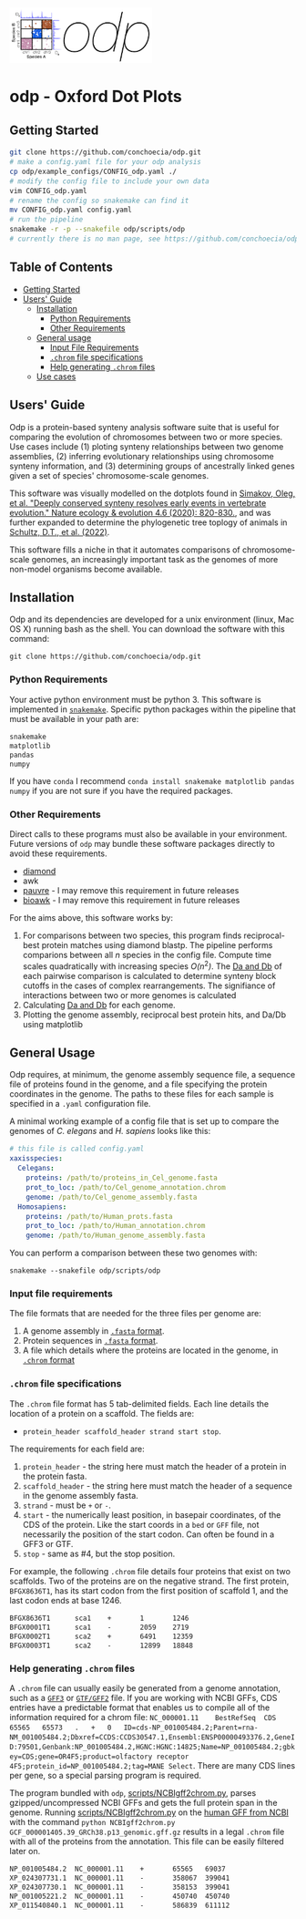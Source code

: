 <img src="https://github.com/conchoecia/odp/blob/main/figs/dotplot_fig_v2-01.jpg" width="250">

# odp - Oxford Dot Plots

## <a name="started"></a>Getting Started
```sh
git clone https://github.com/conchoecia/odp.git
# make a config.yaml file for your odp analysis
cp odp/example_configs/CONFIG_odp.yaml ./
# modify the config file to include your own data
vim CONFIG_odp.yaml
# rename the config so snakemake can find it
mv CONFIG_odp.yaml config.yaml
# run the pipeline
snakemake -r -p --snakefile odp/scripts/odp
# currently there is no man page, see https://github.com/conchoecia/odp/ for instructions
```

## Table of Contents

- [Getting Started](#started)
- [Users' Guide](#uguide)
  - [Installation](#install)
    - [Python Requirements](#python)
    - [Other Requirements](#otherreq)
  - [General usage](#general)
    - [Input File Requirements](#inputspec)
    - [`.chrom` file specifications](#chromspec)
    - [Help generating `.chrom` files](#chromhelp)
  - [Use cases](#cases)

## <a name="uguide"></a>Users' Guide

Odp is a protein-based synteny analysis software suite that is useful for comparing the evolution of chromosomes between two or more species. Use cases include (1) ploting synteny relationships between two genome assemblies, (2) inferring evolutionary relationships using chromosome synteny information, and (3) determining groups of ancestrally linked genes given a set of species' chromosome-scale genomes.

This software was visually modelled on the dotplots found in [Simakov, Oleg, et al. "Deeply conserved synteny resolves early events in vertebrate evolution." Nature ecology & evolution 4.6 (2020): 820-830.](https://www.nature.com/articles/s41559-020-1156-z), and was further expanded to determine the phylogenetic tree toplogy of animals in [Schultz, D.T., et al. (2022)](https://www.biorxiv.org/).

This software fills a niche in that it automates comparisons of chromosome-scale genomes, an increasingly important task as the genomes of more non-model organisms become available.

## <a name="install"></a>Installation

Odp and its dependencies are developed for a unix environment (linux, Mac OS X) running bash as the shell. You can download the software with this command:

```
git clone https://github.com/conchoecia/odp.git
```

### <a name="python"></a>Python Requirements

Your active python environment must be python 3. This software is implemented in [`snakemake`](https://snakemake.readthedocs.io/en/stable/). Specific python packages within the pipeline that must be available in your path are:

```
snakemake
matplotlib
pandas
numpy
```

If you have `conda` I recommend `conda install snakemake matplotlib pandas numpy` if you are not sure if you have the required packages.

### <a name="otherreq"></a>Other Requirements

Direct calls to these programs must also be available in your environment. Future versions of `odp` may bundle these software packages directly to avoid these requirements.

- [diamond](https://github.com/bbuchfink/diamond)
- awk
- [pauvre](https://github.com/conchoecia/pauvre) - I may remove this requirement in future releases 
- [bioawk](https://github.com/lh3/bioawk) - I may remove this requirement in future releases


For the aims above, this software works by:
1. For comparisons between two species, this program finds reciprocal-best protein matches using diamond blastp. The pipeline performs comparions between all *n* species in the config file. Compute time scales quadratically with increasing species *O(n*<sup>2</sup>*)*. The [Da and Db](https://www.nature.com/articles/s41559-020-1156-z) of each pairwise comparison is calculated to determine synteny block cutoffs in the cases of complex rearrangements. The signifiance of interactions between two or more genomes is calculated 
2. Calculating [Da and Db](https://www.nature.com/articles/s41559-020-1156-z) for each genome.
3. Plotting the genome assembly, reciprocal best protein hits, and Da/Db using matplotlib

## <a name="general"></a>General Usage

Odp requires, at minimum, the genome assembly sequence file, a sequence file of proteins found in the genome, and a file specifying the protein coordinates in the genome. The paths to these files for each sample is specified in a `.yaml` configuration file. 

A minimal working example of a config file that is set up to compare the genomes of _C. elegans_ and _H. sapiens_ looks like this:

```yaml
# this file is called config.yaml
xaxisspecies:
  Celegans:
    proteins: /path/to/proteins_in_Cel_genome.fasta
    prot_to_loc: /path/to/Cel_genome_annotation.chrom
    genome: /path/to/Cel_genome_assembly.fasta
  Homosapiens:
    proteins: /path/to/Human_prots.fasta
    prot_to_loc: /path/to/Human_annotation.chrom
    genome: /path/to/Human_genome_assembly.fasta
```

You can perform a comparison between these two genomes with:

```
snakemake --snakefile odp/scripts/odp
```

### <a name="inputspec"></a>Input file requirements

The file formats that are needed for the three files per genome are:
1. A genome assembly in [`.fasta` format](https://en.wikipedia.org/wiki/FASTA_format).
2. Protein sequences in [`.fasta` format](https://en.wikipedia.org/wiki/FASTA_format).
3. A file which details where the proteins are located in the genome, in [`.chrom` format](#chromspec)

### <a name="chromspec"></a>`.chrom` file specifications

The `.chrom` file format has 5 tab-delimited fields. Each line details the location of a protein on a scaffold. The fields are: 
  - `protein_header scaffold_header strand start stop`.

The requirements for each field are:
1. `protein_header` - the string here must match the header of a protein in the protein fasta.
2. `scaffold_header` - the string here must match the header of a sequence in the genome assembly fasta.
3. `strand` - must be `+` or `-`.
4. `start` - the numerically least position, in basepair coordinates, of the CDS of the protein. Like the start coords in a `bed` or `GFF` file, not necessarily the position of the start codon. Can often be found in a GFF3 or GTF.
5. `stop` - same as #4, but the stop position.

For example, the following `.chrom` file details four proteins that exist on two scaffolds. Two of the proteins are on the negative strand. The first protein, `BFGX8636T1`, has its start codon from the first position of scaffold 1, and the last codon ends at base 1246.

```
BFGX8636T1      sca1    +       1       1246
BFGX0001T1      sca1    -       2059    2719
BFGX0002T1      sca2    +       6491    12359
BFGX0003T1      sca2    -       12899   18848
```

### <a name="chromhelp"></a>Help generating `.chrom` files

A `.chrom` file can usually easily be generated from a genome annotation, such as a [`GFF3`](https://m.ensembl.org/info/website/upload/gff3.html) or [`GTF/GFF2`](https://uswest.ensembl.org/info/website/upload/gff.html) file. If you are working with NCBI GFFs, CDS entries have a predictable format that enables us to compile all of the information required for a chrom file: `NC_000001.11	BestRefSeq	CDS	65565	65573	.	+	0	ID=cds-NP_001005484.2;Parent=rna-NM_001005484.2;Dbxref=CCDS:CCDS30547.1,Ensembl:ENSP00000493376.2,GeneID:79501,Genbank:NP_001005484.2,HGNC:HGNC:14825;Name=NP_001005484.2;gbkey=CDS;gene=OR4F5;product=olfactory receptor 4F5;protein_id=NP_001005484.2;tag=MANE Select`. There are many CDS lines per gene, so a special parsing program is required.

The program bundled with `odp`, [scripts/NCBIgff2chrom.py](scripts/NCBIgff2chrom.py), parses gzipped/uncompressed NCBI GFFs and gets the full protein span in the genome. Running [scripts/NCBIgff2chrom.py](scripts/NCBIgff2chrom.py) on the [human GFF from NCBI](https://www.ncbi.nlm.nih.gov/genome/?term=human) with the command `python NCBIgff2chrom.py GCF_000001405.39_GRCh38.p13_genomic.gff.gz` results in a legal `.chrom` file with all of the proteins from the annotation. This file can be easily filtered later on.

```
NP_001005484.2  NC_000001.11    +       65565   69037
XP_024307731.1  NC_000001.11    -       358067  399041
XP_024307730.1  NC_000001.11    -       358153  399041
NP_001005221.2  NC_000001.11    -       450740  450740
XP_011540840.1  NC_000001.11    -       586839  611112
```
